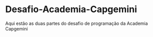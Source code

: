 # Desafio-Academia-Capgemini
 Aqui estão as duas partes do desafio de programação da Academia Capgemini
